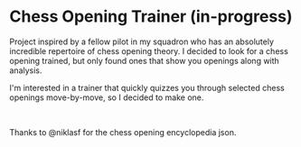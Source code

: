 # Chess Opening Trainer (in-progress)

Project inspired by a fellow pilot in my squadron who has an absolutely incredible repertoire of chess opening theory. I decided to look for a chess opening trained, but only found ones that show you openings along with analysis.

I'm interested in a trainer that quickly quizzes you through selected chess openings move-by-move, so I decided to make one.

</br>

Thanks to @niklasf for the chess opening encyclopedia json.
